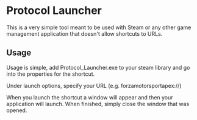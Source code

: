  # Protocol Launcher
This is a very simple tool meant to be used with Steam or any other game management application that doesn't allow shortcuts to URLs.

## Usage
Usage is simple, add Protocol_Launcher.exe to your steam library and go into the properties for the shortcut.

Under launch options, specify your URL (e.g. forzamotorsportapex://)

When you launch the shortcut a window will appear and then your application will launch.  When finished, simply close the window that was opened.